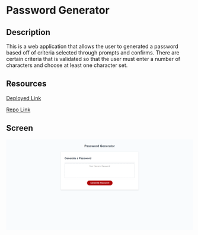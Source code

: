 # Password Generator

## Description

This is a web application that allows the user to generated a password based off of criteria selected through prompts and confirms. There are certain criteria that is validated so that the user must enter a number of characters and choose at least one character set. 

## Resources

[Deployed Link](https://zgibbs58.github.io/password-generator-challenge/)

[Repo Link](https://github.com/Zgibbs58/password-generator-challenge)

## Screen

![Screenshot](./assets/images/screencapture-zgibbs58-github-io-password-generator-challenge-2023-05-01-23_14_57.png)
